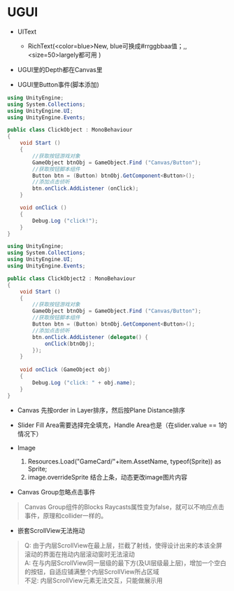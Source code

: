 # UGUI
- UIText
	- RichText(<color=blue>New</color>, blue可换成#rrggbbaa值；<b></b>,<i></i>,<size=50>largely</size>都可用 )  

- UGUI里的Depth都在Canvas里
- UGUI里Button事件(脚本添加) 

```C#
using UnityEngine;
using System.Collections;
using UnityEngine.UI;
using UnityEngine.Events;

public class ClickObject : MonoBehaviour
{
    void Start ()
    {
        //获取按钮游戏对象
        GameObject btnObj = GameObject.Find ("Canvas/Button");
        //获取按钮脚本组件
        Button btn = (Button) btnObj.GetComponent<Button>();
        //添加点击侦听
        btn.onClick.AddListener (onClick);
    }

    void onClick ()
    {
        Debug.Log ("click!");
    }
}
```

```C#
using UnityEngine;
using System.Collections;
using UnityEngine.UI;
using UnityEngine.Events;

public class ClickObject2 : MonoBehaviour
{
    void Start ()
    {
        //获取按钮游戏对象
        GameObject btnObj = GameObject.Find ("Canvas/Button");
        //获取按钮脚本组件
        Button btn = (Button) btnObj.GetComponent<Button>();
        //添加点击侦听
        btn.onClick.AddListener (delegate() {
            onClick(btnObj);
        });
    }
    
    void onClick (GameObject obj)
    {
        Debug.Log ("click: " + obj.name);
    }
}
```
- Canvas
  先按order in Layer排序，然后按Plane Distance排序
  
- Slider
  Fill Area需要选择完全填充，Handle Area也是（在slider.value == 1的情况下）
  
- Image
  1. Resources.Load("GameCard/"+item.AssetName, typeof(Sprite)) as Sprite;
  2. image.overrideSprite 结合上条，动态更改image图片内容

- Canvas Group忽略点击事件
> Canvas Group组件的Blocks Raycasts属性变为false，就可以不响应点击事件，原理和collider一样的。

- 嵌套ScrollView无法拖动
> Q:  由于内层ScrollView在最上层，拦截了射线，使得设计出来的本该全屏滚动的界面在拖动内层滚动窗时无法滚动   
 A:  在与内层ScrollView同一层级的最下方(及UI层级最上层)，增加一个空白的按钮，自适应铺满整个内层ScrollView所占区域   
 不足:  内层ScrollView元素无法交互，只能做展示用


